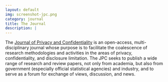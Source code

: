 ```yaml
---
layout: default
img: screenshot-jpc.png
category: journal
title: The Journal
description: |
---
```


The [Journal of Privacy and Confidentiality](https://journalprivacyconfidentiality.org/) is an open-access, multi-disciplinary journal whose purpose is to facilitate the coalescence of research methodologies and activities in the areas of privacy, confidentiality, and disclosure limitation. The JPC seeks to publish a wide range of research and review papers, not only from academia, but also from government (especially official statistical agencies) and industry, and to serve as a forum for exchange of views, discussion, and news.